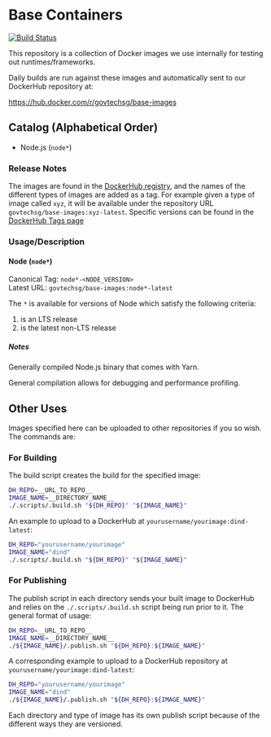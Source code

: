 # Base Containers

[![Build Status](https://travis-ci.org/GovTechSG/base-images.svg?branch=master)](https://travis-ci.org/GovTechSG/base-images)

This repository is a collection of Docker images we use internally for testing out runtimes/frameworks.

Daily builds are run against these images and automatically sent to our DockerHub repository at:

https://hub.docker.com/r/govtechsg/base-images

## Catalog (Alphabetical Order)

- Node.js (`node*`)

### Release Notes
The images are found in the [DockerHub registry](https://hub.docker.com/r/govtechsg/base-images), and the names of the different types of images are added as a tag. For example given a type of image called `xyz`, it will be available under the repository URL `govtechsg/base-images:xyz-latest`. Specific versions can be found in the [DockerHub Tags page](https://hub.docker.com/r/govtechsg/base-images/tags/)

### Usage/Description

#### Node (`node*`)
Canonical Tag: `node*-<NODE_VERSION>`  
Latest URL: `govtechsg/base-images:node*-latest`

The `*` is available for versions of Node which satisfy the following criteria:

1. is an LTS release
2. is the latest non-LTS release

##### Notes
Generally compiled Node.js binary that comes with Yarn.

General compilation allows for debugging and performance profiling.

## Other Uses
Images specified here can be uploaded to other repositories if you so wish. The commands are:

### For Building
The build script creates the build for the specified image:

```bash
DH_REPO=__URL_TO_REPO__
IMAGE_NAME=__DIRECTORY_NAME__
./.scripts/.build.sh "${DH_REPO}" "${IMAGE_NAME}"
```

An example to upload to a DockerHub at `yourusername/yourimage:dind-latest`:

```bash
DH_REPO="yourusername/yourimage"
IMAGE_NAME="dind"
./.scripts/.build.sh "${DH_REPO}" "${IMAGE_NAME}"
```

### For Publishing
The publish script in each directory sends your built image to DockerHub and relies on the `./.scripts/.build.sh` script being run prior to it. The general format of usage:

```bash
DH_REPO=__URL_TO_REPO__
IMAGE_NAME=__DIRECTORY_NAME__
./${IMAGE_NAME}/.publish.sh "${DH_REPO}:${IMAGE_NAME}"
```

A corresponding example to upload to a DockerHub repository at `yourusername/yourimage:dind-latest`:

```bash
DH_REPO="yourusername/yourimage"
IMAGE_NAME="dind"
./${IMAGE_NAME}/.publish.sh "${DH_REPO}:${IMAGE_NAME}"
```

Each directory and type of image has its own publish script because of the different ways they are versioned.